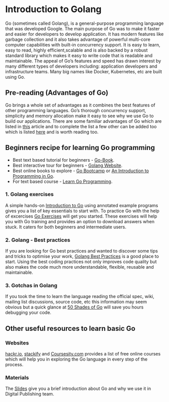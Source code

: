 Introduction to Golang
=======================
Go (sometimes called Golang), is a general-purpose programming language that was developed Google. The main purpose of Go was to make it faster and easier for developers to develop application. It has modern features like garbage collection and it also takes advantage of powerful multi-core computer capabilities with built-in concurrency support. It is easy to learn, easy to read, highly efficient,scalable and is also backed by a robust standard library which makes it easy to write code that is readable and maintainable. The appeal of Go’s features and speed has drawn interest by many different types of developers including: application developers and infrastructure teams. Many big names like Docker, Kubernetes, etc are built using Go.

## Pre-reading (Advantages of Go)
Go brings a whole set of advantages as it combines the best features of other programming languages. Go’s thorough concurrency support, simplicity and memory allocation make it easy to see why we use Go to build our applications. There are some familiar advantages of Go which are listed in [this](https://golangbot.com/golang-tutorial-part-1-introduction-and-installation/) article and to complete the list a few other can be added too which is listed [here](https://www.freecodecamp.org/news/here-are-some-amazing-advantages-of-go-that-you-dont-hear-much-about-1af99de3b23a/) and is worth reading too.

## Beginners recipe for learning Go programming
- Best text based tutorial for beginners - [Go-Book](https://www.golang-book.com/books/intro). 
- Best interactive tour for beginners - [Golang Website](https://tour.golang.org/welcome/1).
- Best online books to explore - [Go Bootcamp](http://www.golangbootcamp.com/book/) or [An Introduction to Programming in Go](https://www.golang-book.com/).
- For text based course - [Learn Go Programming](https://www.tutorialspoint.com/go/index.htm).

### 1. Golang exercises
A simple hands-on [Introduction to Go](https://gobyexample.com/) using annotated example programs gives you a list of key essentials to start with. To practice Go with the help of excercises [Go Exercises](https://golangr.com/exercises/#GoPractice) will get you started. These exercises will help you with Go training and provides an option to download answers when stuck. It caters for both beginners and intermediate users.

### 2. Golang - Best practices
If you are looking for Go best practices and wanted to discover some tips and tricks to optimise your work, [Golang Best Practices](https://golangdocs.com/golang-best-practices) is a good place to start. Using the best coding practices not only improves code quality but also makes the code much more understandable, flexible, reusable and maintainable.

### 3. Gotchas in Golang
 If you took the time to learn the language reading the official spec, wiki, mailing list discussions, source code, etc this information may seem obvious but a quick glance at [50 Shades of Go](http://devs.cloudimmunity.com/gotchas-and-common-mistakes-in-go-golang/index.html) will save you hours debugging your code.

## Other useful resources to learn basic Go
### Websites
[hackr.io](https://hackr.io/tutorials/learn-golang?sort=upvotes&type_tags%5B%5D=1), [stackify](https://stackify.com/learn-go-tutorials/#post-22307-_xuryksanhg1w) and [Coursesity.com](https://coursesity.com/free-tutorials-learn/golang) provides a list of free online courses which will help you in exploring the Go language in every step of the process.

### Materials
The [Slides](https://docs.google.com/presentation/d/1mBCFoOsQl9OQgRi9wPpZEBnPUwzCqdkPqrga0kgOUF4/edit#slide=id.g58379567f6_0_5) give you a brief introduction about Go and why we use it in Digital Publishing team.
